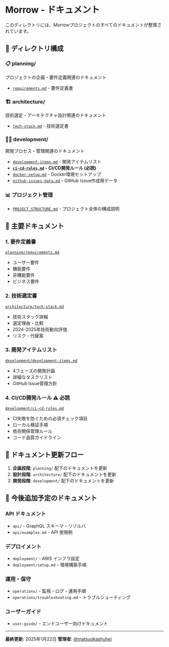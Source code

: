 # Morrow - ドキュメント

このディレクトリには、Morrowプロジェクトのすべてのドキュメントが整理されています。

## 📁 ディレクトリ構成

### 📋 planning/
プロジェクトの企画・要件定義関連のドキュメント
- [`requirements.md`](planning/requirements.md) - 要件定義書

### 🏗 architecture/
技術選定・アーキテクチャ設計関連のドキュメント
- [`tech-stack.md`](architecture/tech-stack.md) - 技術選定書

### 👨‍💻 development/
開発プロセス・管理関連のドキュメント
- [`development-items.md`](development/development-items.md) - 開発アイテムリスト
- **[`ci-cd-rules.md`](development/ci-cd-rules.md) - CI/CD開発ルール (必読)**
- [`docker-setup.md`](development/docker-setup.md) - Docker環境セットアップ
- [`github-issues-data.md`](development/github-issues-data.md) - GitHub Issue作成用データ

### 📊 プロジェクト管理
- [`PROJECT_STRUCTURE.md`](PROJECT_STRUCTURE.md) - プロジェクト全体の構成説明

## 📖 主要ドキュメント

### 1. 要件定義書
[`planning/requirements.md`](planning/requirements.md)
- ユーザー要件
- 機能要件
- 非機能要件
- ビジネス要件

### 2. 技術選定書
[`architecture/tech-stack.md`](architecture/tech-stack.md)
- 技術スタック詳細
- 選定理由・比較
- 2024-2025年技術動向評価
- リスク・代替案

### 3. 開発アイテムリスト
[`development/development-items.md`](development/development-items.md)
- 4フェーズの開発計画
- 詳細なタスクリスト
- GitHub Issue管理方針

### 4. CI/CD開発ルール ⚠️ 必読
[`development/ci-cd-rules.md`](development/ci-cd-rules.md)
- CI失敗を防ぐための必須チェック項目
- ローカル検証手順
- 依存関係管理ルール
- コード品質ガイドライン

## 🔄 ドキュメント更新フロー

1. **企画段階**: `planning/` 配下のドキュメントを更新
2. **設計段階**: `architecture/` 配下のドキュメントを更新
3. **開発段階**: `development/` 配下のドキュメントを更新

## 📝 今後追加予定のドキュメント

### API ドキュメント
- `api/` - GraphQL スキーマ・リゾルバ
- `api/examples.md` - API 使用例

### デプロイメント
- `deployment/` - AWS インフラ設定
- `deployment/setup.md` - 環境構築手順

### 運用・保守
- `operations/` - 監視・ログ・運用手順
- `operations/troubleshooting.md` - トラブルシューティング

### ユーザーガイド
- `user-guide/` - エンドユーザー向けドキュメント

---

**最終更新**: 2025年1月22日
**管理者**: [@matsuokashuhei](https://github.com/matsuokashuhei)
